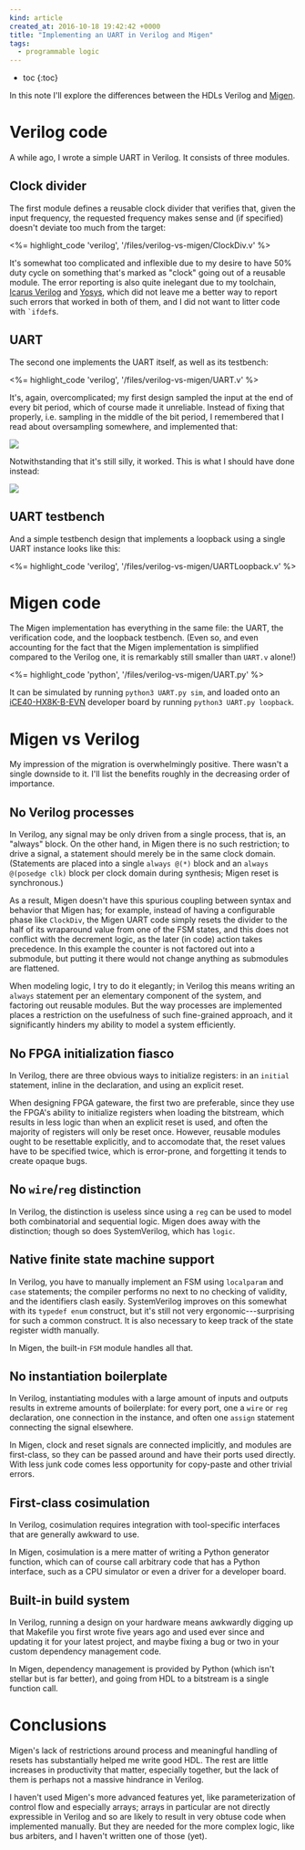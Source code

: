 ```yaml
---
kind: article
created_at: 2016-10-18 19:42:42 +0000
title: "Implementing an UART in Verilog and Migen"
tags:
  - programmable logic
---
```


* toc
{:toc}

In this note I'll explore the differences between the HDLs Verilog and [Migen][migen].

[migen]: https://m-labs.hk/migen/manual/introduction.html

# Verilog code

A while ago, I wrote a simple UART in Verilog. It consists of three modules.

## Clock divider

The first module defines a reusable clock divider that verifies that, given the input frequency,
the requested frequency makes sense and (if specified) doesn't deviate too much from the target:

<div style="clear:both;"></div>

<%= highlight_code 'verilog', '/files/verilog-vs-migen/ClockDiv.v' %>

It's somewhat too complicated and inflexible due to my desire to have 50% duty cycle on something
that's marked as "clock" going out of a reusable module. The error reporting is also quite
inelegant due to my toolchain, [Icarus Verilog][] and [Yosys][], which did not leave me a better
way to report such errors that worked in both of them, and I did not want to litter code with
<code>`ifdef</code>s.

[icarus verilog]: http://iverilog.wikia.com
[yosys]: http://www.clifford.at/yosys/

## UART

The second one implements the UART itself, as well as its testbench:

<%= highlight_code 'verilog', '/files/verilog-vs-migen/UART.v' %>

It's, again, overcomplicated; my first design sampled the input at the end of every bit period,
which of course made it unreliable. Instead of fixing that properly, i.e. sampling in the middle
of the bit period, I remembered that I read about oversampling somewhere, and implemented that:

![](/images/verilog-vs-migen/bad-sampling.png)

Notwithstanding that it's still silly, it worked. This is what I should have done instead:

![](/images/verilog-vs-migen/good-sampling.png)

## UART testbench

And a simple testbench design that implements a loopback using a single UART instance looks
like this:

<%= highlight_code 'verilog', '/files/verilog-vs-migen/UARTLoopback.v' %>

# Migen code

The Migen implementation has everything in the same file: the UART, the verification code,
and the loopback testbench. (Even so, and even accounting for the fact that the Migen
implementation is simplified compared to the Verilog one, it is remarkably still smaller
than `UART.v` alone!)

<%= highlight_code 'python', '/files/verilog-vs-migen/UART.py' %>

It can be simulated by running `python3 UART.py sim`, and loaded onto an [iCE40-HX8K-B-EVN][evb]
developer board by running `python3 UART.py loopback`.

[evb]: http://www.latticesemi.com/Products/DevelopmentBoardsAndKits/iCE40HX8KBreakoutBoard.aspx

# Migen vs Verilog

My impression of the migration is overwhelmingly positive. There wasn't a single downside to it.
I'll list the benefits roughly in the decreasing order of importance.

## No Verilog processes

In Verilog, any signal may be only driven from a single process, that is, an "always" block.
On the other hand, in Migen there is no such restriction; to drive a signal, a statement should
merely be in the same clock domain. (Statements are placed into a single `always @(*)` block and
an `always @(posedge clk)` block per clock domain during synthesis; Migen reset is synchronous.)

As a result, Migen doesn't have this spurious coupling between syntax and behavior that Migen has;
for example, instead of having a configurable phase like `ClockDiv`, the Migen UART code simply
resets the divider to the half of its wraparound value from one of the FSM states, and this
does not conflict with the decrement logic, as the later (in code) action takes precedence.
In this example the counter is not factored out into a submodule, but putting it there would
not change anything as submodules are flattened.

When modeling logic, I try to do it elegantly; in Verilog this means writing an `always`
statement per an elementary component of the system, and factoring out reusable modules.
But the way processes are implemented places a restriction on the usefulness of such fine-grained
approach, and it significantly hinders my ability to model a system efficiently.

## No FPGA initialization fiasco

In Verilog, there are three obvious ways to initialize registers: in an `initial` statement,
inline in the declaration, and using an explicit reset.

When designing FPGA gateware, the first two are preferable, since they use the FPGA's ability
to initialize registers when loading the bitstream, which results in less logic than when
an explicit reset is used, and often the majority of registers will only be reset once.
However, reusable modules ought to be resettable explicitly, and to accomodate that, the reset
values have to be specified twice, which is error-prone, and forgetting it tends to create opaque
bugs.

## No `wire`/`reg` distinction

In Verilog, the distinction is useless since using a `reg` can be used to model both
combinatorial and sequential logic. Migen does away with the distinction; though so does
SystemVerilog, which has `logic`.

## Native finite state machine support

In Verilog, you have to manually implement an FSM using `localparam` and `case` statements;
the compiler performs no next to no checking of validity, and the identifiers clash easily.
SystemVerilog improves on this somewhat with its `typedef enum` construct, but it's still
not very ergonomic---surprising for such a common construct. It is also necessary to keep track
of the state register width manually.

In Migen, the built-in `FSM` module handles all that.

## No instantiation boilerplate

In Verilog, instantiating modules with a large amount of inputs and outputs results in extreme
amounts of boilerplate: for every port, one a `wire` or `reg` declaration, one connection
in the instance, and often one `assign` statement connecting the signal elsewhere.

In Migen, clock and reset signals are connected implicitly, and modules are first-class, so they
can be passed around and have their ports used directly. With less junk code comes less opportunity
for copy-paste and other trivial errors.

## First-class cosimulation

In Verilog, cosimulation requires integration with tool-specific interfaces that are generally
awkward to use.

In Migen, cosimulation is a mere matter of writing a Python generator function, which can
of course call arbitrary code that has a Python interface, such as a CPU simulator or
even a driver for a developer board.

## Built-in build system

In Verilog, running a design on your hardware means awkwardly digging up that Makefile you first
wrote five years ago and used ever since and updating it for your latest project, and maybe
fixing a bug or two in your custom dependency management code.

In Migen, dependency management is provided by Python (which isn't stellar but is far better),
and going from HDL to a bitstream is a single function call.

# Conclusions

Migen's lack of restrictions around process and meaningful handling of resets has substantially
helped me write good HDL. The rest are little increases in productivity that matter,
especially together, but the lack of them is perhaps not a massive hindrance in Verilog.

I haven't used Migen's more advanced features yet, like parameterization of control flow
and especially arrays; arrays in particular are not directly expressible in Verilog and so
are likely to result in very obtuse code when implemented manually. But they are needed for
the more complex logic, like bus arbiters, and I haven't written one of those (yet).
